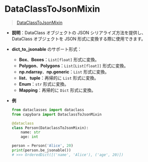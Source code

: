 # DataClassToJsonMixin

> [DataClassToJsonMixin](https://github.com/DocsaidLab/Capybara/blob/975d62fba4f76db59e715c220f7a2af5ad8d050e/capybara/mixins.py#L90)

- **説明**：DataClass オブジェクトの JSON シリアライズ方法を提供し、DataClass オブジェクトを JSON 形式に変換する際に使用できます。

- **dict_to_jsonable** のサポート形式：

  - **Box**、**Boxes**：`List[float]` 形式に変換。
  - **Polygon**、**Polygons**：`List[List[float]]` 形式に変換。
  - **np.ndarray**、**np.generic**：`List` 形式に変換。
  - **list**、**tuple**：再帰的に `List` 形式に変換。
  - **Enum**：`str` 形式に変換。
  - **Mapping**：再帰的に `Dict` 形式に変換。

- **例**

  ```python
  from dataclasses import dataclass
  from capybara import DataclassToJsonMixin

  @dataclass
  class Person(DataclassToJsonMixin):
      name: str
      age: int

  person = Person('Alice', 20)
  print(person.be_jsonable())
  # >>> OrderedDict([('name', 'Alice'), ('age', 20)])
  ```
